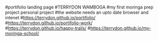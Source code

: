 #portifolio landing page
#TERRYDON WAMBOGA
#my first moringa prep project personal project
#the website needs an upto date browser and intenet
#https://terrydon.github.io/portifolio/
#https://terrydon.github.io/portifolio-work/
#https://terrydon.github.io/happy-trails/
#https://terrydon.github.io/my-moringa-school/
